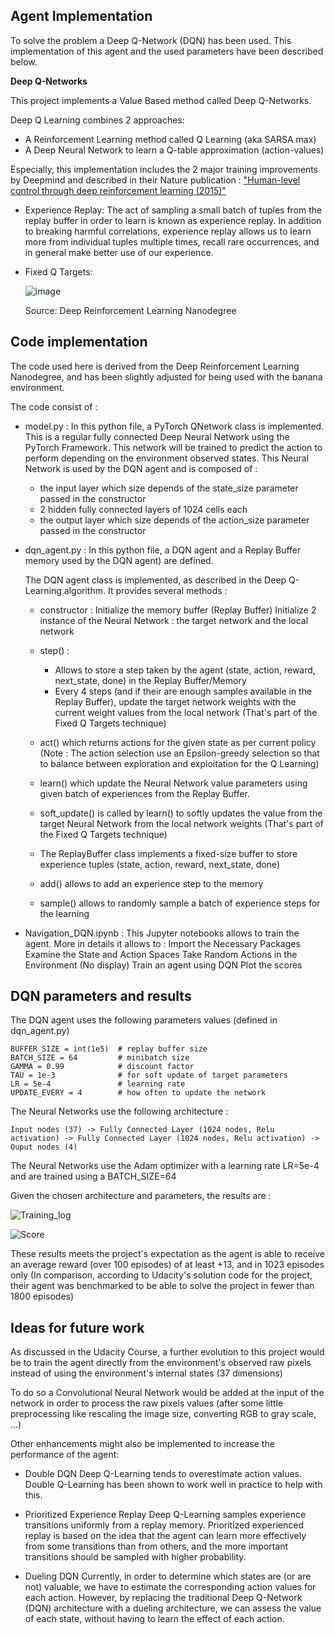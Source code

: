 ## Agent Implementation

To solve the problem a Deep Q-Network (DQN) has been used. This implementation of this agent and the used parameters have been described below.

**Deep Q-Networks**

This project implements a Value Based method called Deep Q-Networks.

Deep Q Learning combines 2 approaches:

- A Reinforcement Learning method called Q Learning (aka SARSA max)
- A Deep Neural Network to learn a Q-table approximation (action-values)

Especially, this implementation includes the 2 major training improvements by Deepmind and described in their Nature publication : ["Human-level control through deep reinforcement learning (2015)"](http://www.davidqiu.com:8888/research/nature14236.pdf)

- Experience Replay: The act of sampling a small batch of tuples from the replay buffer in order to learn is known as experience replay. In addition to breaking harmful correlations, experience replay allows us to learn more from individual tuples multiple times, recall rare occurrences, and in general make better use of our experience.

- Fixed Q Targets: 

  ![image](https://user-images.githubusercontent.com/89017449/132307357-6c09916f-6fa2-48b2-8adb-546e7dc7e6e0.png)

  Source: Deep Reinforcement Learning Nanodegree


## Code implementation

The code used here is derived from the Deep Reinforcement Learning Nanodegree, and has been slightly adjusted for being used with the banana environment.

The code consist of :

- model.py : In this python file, a PyTorch QNetwork class is implemented. This is a regular fully connected Deep Neural Network using the PyTorch Framework. This network will be trained to predict the action to perform depending on the environment observed states. This Neural Network is used by the DQN agent and is composed of :

  - the input layer which size depends of the state_size parameter passed in the constructor
  - 2 hidden fully connected layers of 1024 cells each
  - the output layer which size depends of the action_size parameter passed in the constructor

- dqn_agent.py : In this python file, a DQN agent and a Replay Buffer memory used by the DQN agent) are defined.

  The DQN agent class is implemented, as described in the Deep Q-Learning algorithm. It provides several methods :

  - constructor :
    Initialize the memory buffer (Replay Buffer)
    Initialize 2 instance of the Neural Network : the target network and the local network

  - step() :
    - Allows to store a step taken by the agent (state, action, reward, next_state, done) in the Replay Buffer/Memory
    - Every 4 steps (and if their are enough samples available in the Replay Buffer), update the target network weights with the current weight values from the local network (That's     part of the Fixed Q Targets technique)
   - act() which returns actions for the given state as per current policy (Note : The action selection use an Epsilon-greedy selection so that to balance between exploration and       exploitation for the Q Learning)
   - learn() which update the Neural Network value parameters using given batch of experiences from the Replay Buffer.
   - soft_update() is called by learn() to softly updates the value from the target Neural Network from the local network weights (That's part of the Fixed Q Targets technique)
   - The ReplayBuffer class implements a fixed-size buffer to store experience tuples (state, action, reward, next_state, done)
   - add() allows to add an experience step to the memory
   - sample() allows to randomly sample a batch of experience steps for the learning

- Navigation_DQN.ipynb : This Jupyter notebooks allows to train the agent. More in details it allows to :
Import the Necessary Packages
Examine the State and Action Spaces
Take Random Actions in the Environment (No display)
Train an agent using DQN
Plot the scores



## DQN parameters and results

The DQN agent uses the following parameters values (defined in dqn_agent.py)

```
BUFFER_SIZE = int(1e5)  # replay buffer size
BATCH_SIZE = 64         # minibatch size 
GAMMA = 0.99            # discount factor 
TAU = 1e-3              # for soft update of target parameters
LR = 5e-4               # learning rate 
UPDATE_EVERY = 4        # how often to update the network
```

The Neural Networks use the following architecture :

```
Input nodes (37) -> Fully Connected Layer (1024 nodes, Relu activation) -> Fully Connected Layer (1024 nodes, Relu activation) -> Ouput nodes (4)
```

The Neural Networks use the Adam optimizer with a learning rate LR=5e-4 and are trained using a BATCH_SIZE=64

Given the chosen architecture and parameters, the results are :

![Training_log](https://user-images.githubusercontent.com/89017449/134032625-cfba33cd-e403-4f17-af0f-eac87d159218.JPG)

![Score](https://user-images.githubusercontent.com/89017449/134032701-9415ddf7-6f42-4b3a-b90e-c6fffe075d40.JPG)

These results meets the project's expectation as the agent is able to receive an average reward (over 100 episodes) of at least +13, and in 1023 episodes only (In comparison, according to Udacity's solution code for the project, their agent was benchmarked to be able to solve the project in fewer than 1800 episodes)

## Ideas for future work
As discussed in the Udacity Course, a further evolution to this project would be to train the agent directly from the environment's observed raw pixels instead of using the environment's internal states (37 dimensions)

To do so a Convolutional Neural Network would be added at the input of the network in order to process the raw pixels values (after some little preprocessing like rescaling the image size, converting RGB to gray scale, ...)

Other enhancements might also be implemented to increase the performance of the agent:

- Double DQN
  Deep Q-Learning tends to overestimate action values. Double Q-Learning has been shown to work well in practice to help with this.

- Prioritized Experience Replay
  Deep Q-Learning samples experience transitions uniformly from a replay memory. Prioritized experienced replay is based on the idea that the agent can learn more effectively from   some transitions than from others, and the more important transitions should be sampled with higher probability.

- Dueling DQN
  Currently, in order to determine which states are (or are not) valuable, we have to estimate the corresponding action values for each action. However, by replacing the          traditional Deep Q-Network (DQN) architecture with a dueling architecture, we can assess the value of each state, without having to learn the effect of each action.
